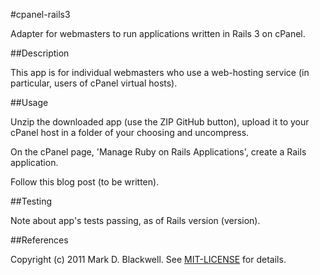 #cpanel-rails3

Adapter for webmasters to run applications written in Rails 3 on cPanel.

##Description

This app is for individual webmasters who use a web-hosting service (in particular, users of cPanel virtual hosts).

##Usage

Unzip the downloaded app (use the ZIP GitHub button), upload it to your cPanel host in a folder of your choosing and uncompress.

On the cPanel page, 'Manage Ruby on Rails Applications', create a Rails application.

Follow this blog post (to be written).

##Testing

Note about app's tests passing, as of Rails version (version).

##References


Copyright (c) 2011 Mark D. Blackwell. See [MIT-LICENSE](cpanel-rails3/blob/master/MIT-LICENSE) for details.
